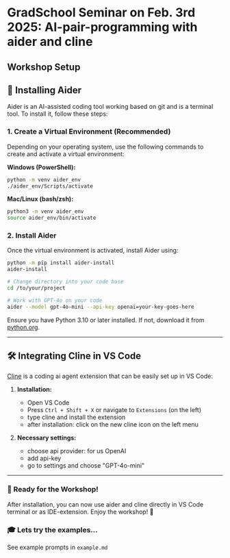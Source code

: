 # GradSchool Seminar on Feb. 3rd 2025: AI-pair-programming with aider and cline

## Workshop Setup
## 🔧 Installing Aider

Aider is an AI-assisted coding tool working based on git and is a terminal tool. To install it, follow these steps:

### 1. Create a Virtual Environment (Recommended)
Depending on your operating system, use the following commands to create and activate a virtual environment:

**Windows (PowerShell):**
```sh
python -m venv aider_env
./aider_env/Scripts/activate
```

**Mac/Linux (bash/zsh):**
```sh
python3 -m venv aider_env
source aider_env/bin/activate
```

### 2. Install Aider
Once the virtual environment is activated, install Aider using:
```sh
python -m pip install aider-install
aider-install

# Change directory into your code base
cd /to/your/project

# Work with GPT-4o on your code
aider --model gpt-4o-mini --api-key openai=your-key-goes-here
```
Ensure you have Python 3.10 or later installed. If not, download it from [python.org](https://www.python.org/downloads/).

---

## 🛠️ Integrating Cline in VS Code

[Cline](https://github.com/cline/cline) is a coding ai agent extension that can be easily set up in VS Code:

1. **Installation:**
   - Open VS Code
   - Press `Ctrl + Shift + X` or navigate to `Extensions` (on the left)
   - type cline and install the extension
   - after installation: click on the new cline icon on the left menu

2. **Necessary settings:**
   - choose api provider: for us OpenAI
   - add api-key
   - go to settings and choose "GPT-4o-mini"


---

### 🚀 Ready for the Workshop!
After installation, you can now use aider and cline directly in VS Code terminal or as IDE-extension. Enjoy the workshop! 🎉

### 🎓 Lets try the examples...
See example prompts in `example.md`
